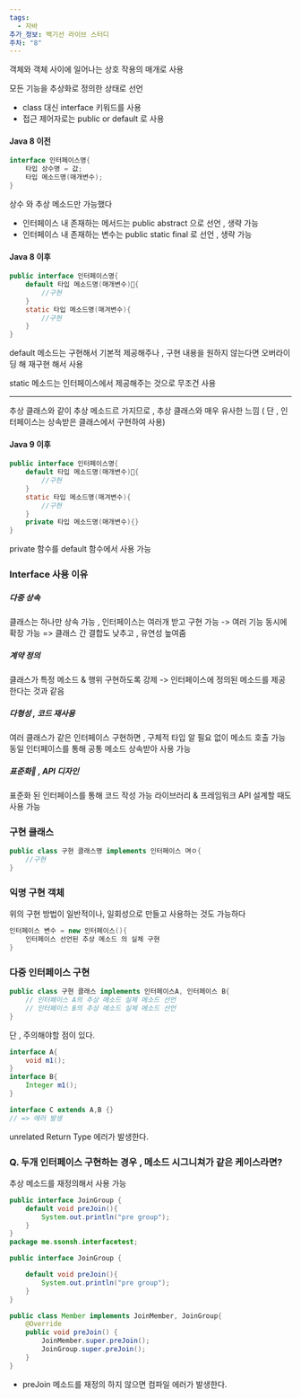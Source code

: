 ```yaml
---
tags:
  - 자바
추가_정보: 백기선 라이브 스터디
주차: "8"
---
```


객체와 객체 사이에 일어나는 상호 작용의 매개로 사용

모든 기능을 추상화로 정의한 상태로 선언
- class 대신 interface 키워드를 사용
- 접근 제어자로는 public or default 로 사용

#### Java 8 이전

```java
interface 인터페이스명{
	타입 상수명 = 값;
	타입 메소드명(매개변수);	
}
```

상수 와 추상 메소드만 가능했다

- 인터페이스 내 존재하는 메서드는 public abstract 으로 선언 , 생략 가능
- 인터페이스 내 존재하는 변수는 public static final 로 선언 , 생략 가능

#### Java 8 이후

```java
public interface 인터페이스명{
	default 타입 메소드명(매개변수){
		//구현
	}
	static 타입 메소드명(매겨변수){
		//구현
	}
}
```

default 메소드는 구현해서 기본적 제공해주나 , 
구현 내용을 원하지 않는다면 오버라이딩 해 재구현 해서 사용

static 메소드는 인터페이스에서 제공해주는 것으로 무조건 사용

---
추상 클래스와 같이 추상 메소드르 가지므로 , 추상 클래스와 매우 유사한 느낌
( 단 , 인터페이스는 상속받은 클래스에서 구현하여 사용)

#### Java 9 이후
```java
public interface 인터페이스명{
	default 타입 메소드명(매개변수){
		//구현
	}
	static 타입 메소드명(매겨변수){
		//구현
	}
	private 타입 메소드명(매개변수){}
}
```
private 함수를 default 함수에서 사용 가능

### Interface 사용 이유

##### 다중 상속
클래스는 하나만 상속 가능 , 인터페이스는 여러개 받고 구현 가능
-> 여러 기능 동시에 확장 가능
=> 클래스 간 결합도 낮추고 , 유연성 높여줌

##### 계약 정의
클래스가 특정 메소드 & 행위 구현하도록 강제
-> 인터페이스에 정의된 메소드를 제공한다는 것과 같음

##### 다형성 , 코드 재사용
여러 클래스가 같은 인터페이스 구현하면 , 구체적 타입 알 필요 없이 메소드 호출 가능
동일 인터페이스를 통해 공통 메소드 상속받아 사용 가능

##### 표준화 , API 디자인
표준화 된 인터페이스를 통해 코드 작성 가능
라이브러리 & 프레임워크 API 설계할 때도 사용 가능

### 구현 클래스

```java
public class 구현 클래스명 implements 인터페이스 며ㅇ{
	//구현
}
```

### 익명 구현 객체

위의 구현 방법이 일반적이나,
일회성으로 만들고 사용하는 것도 가능하다
```java
인터페이스 변수 = new 인터페이스(){
	인터페이스 선언된 추상 메소드 의 실체 구현
}
```

### 다중 인터페이스 구현
```java
public class 구현 클래스 implements 인터페이스A, 인터페이스 B{
	// 인터페이스 A의 추상 메소드 실체 메소드 선언
	// 인터페이스 B의 추상 메소드 실체 메소드 선언
} 
```

단 , 주의해야할 점이 있다.
```java
interface A{
	void m1();
}
interface B{
	Integer m1();
}

interface C extends A,B {}
// => 에러 발생
```

unrelated Return Type 에러가 발생한다.

### Q. 두개 인터페이스 구현하는 경우 , 메소드 시그니쳐가 같은 케이스라면?

추상 메소드를 재정의해서 사용 가능

```java
public interface JoinGroup {
    default void preJoin(){
        System.out.println("pre group");
    }
}
package me.ssonsh.interfacetest;

public interface JoinGroup {

    default void preJoin(){
        System.out.println("pre group");
    }
}

public class Member implements JoinMember, JoinGroup{
    @Override
    public void preJoin() {
        JoinMember.super.preJoin();
        JoinGroup.super.preJoin();
    }
}
```

- preJoin 메소드를 재정의 하지 않으면 컴파일 에러가 발생한다.
